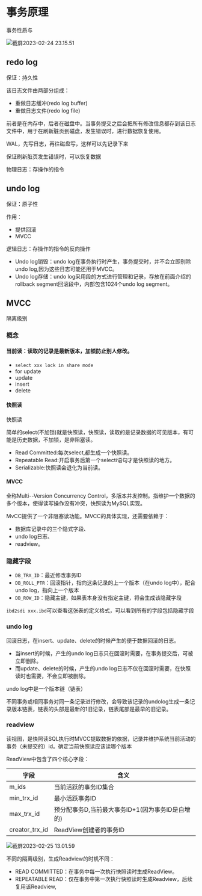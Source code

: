 # 事务原理

事务性质与

![截屏2023-02-24 23.15.51](https://xingqiu-tuchuang-1256524210.cos.ap-shanghai.myqcloud.com/3978/%E6%88%AA%E5%B1%8F2023-02-24%2023.15.51.png)



## redo log

保证：持久性

该日志文件由两部分组成：

- 重做日志缓冲(redo log buffer)
- 重做日志文件(redo log file)

前者是在内存中，后者在磁盘中。当事务提交之后会把所有修改信息都存到该日志文件中，用于在刷新脏页到磁盘，发生错误时，进行数据恢复使用。

WAL，先写日志，再往磁盘写，这样可以先记录下来

保证刷新脏页发生错误时，可以恢复数据



物理日志：存操作的指令



## undo log

保证：原子性

作用：

- 提供回滚
- MVCC



逻辑日志：存操作的指令的反向操作

- Undo log销毁：undo log在事务执行时产生，事务提交时，并不会立即别除undo log,因为这些日志可能还用于MVCC。
- Undo log存储：undo log采用段的方式进行管理和记录，存放在前面介绍的rollback segment回滚段中，内部包含1024个undo log segment。



## MVCC

隔离级别

### 概念

#### 当前读：读取的记录是最新版本，加锁防止别人修改。

- `select xxx lock in share mode`
- for update
- update
- insert
- delete

#### 快照读

快照读

简单的select(不加锁)就是快照读，快照读，读取的是记录数据的可见版本，有可能是历史数据，不加锁，是非阻塞读。

- Read Committed:每次select,都生成一个快照读。
- Repeatable Read:开启事务后第一个selecti语句才是快照读的地方。
- Serializable:快照读会退化为当前读。

#### MVCC

全称Multi--Version Concurrency Control，多版本并发控制。指维护一个数据的多个版本，使得读写操作没有冲突，快照读为MySQL实现。

MvCC提供了一个非阻塞读功能。MVCC的具体实现，还需要依赖于：

- 数据库记录中的三个隐式字段、
- undo log日志、
- readview。



### 隐藏字段

- `DB_TRX_ID`：最近修改事务ID
- `DB_ROLL_PTR`：回滚指针，指向这条记录的上一个版本（在undo log中），配合undo log，指向上一个版本
- `DB_ROW_ID`：隐藏主键，如果表本身没有指定主键，将会生成该隐藏字段

`ibd2sdi xxx.ibd`可以查看这张表的定义格式，可以看到所有的字段包括隐藏字段



### undo log

回滚日志，在insert、update、delete的时候产生的便于数据回滚的日志。

- 当insert的时候，产生的undo log日志只在回滚时需要，在事务提交后，可被立即删除。
- 而update、delete的时候，产生的undo log日志不仅在回滚时需要，在快照读时也需要，不会立即被删除。



undo log中是一个版本链（链表）

不同事务或相同事务对同一条记录进行修改，会导致该记录的undolog生成一条记录版本链表，链表的头部是最新的1旧记录，链表尾部是最早的旧记录。



### readview

读视图，是快照读SQL执行时MVCC提取数据的依据，记录并维护系统当前活动的事务（未提交的）id。确定当前快照读应该读哪个版本

ReadView中包含了四个核心字段：

| 字段           | 含义                                             |
| -------------- | ------------------------------------------------ |
| m_ids          | 当前活跃的事务ID集合                             |
| min_trx_id     | 最小活跃事务ID                                   |
| max_trx_id     | 预分配事务D,当前最大事务ID+1(因为事务ID是自增的) |
| creator_trx_id | ReadView创建者的事务ID                           |



![截屏2023-02-25 13.01.59](https://xingqiu-tuchuang-1256524210.cos.ap-shanghai.myqcloud.com/3978/%E6%88%AA%E5%B1%8F2023-02-25%2013.01.59.png)



不同的隔离级别，生成Readview的时机不同：

- READ COMMITTED：在事务中每一次执行快照读时生成ReadView。
- REPEATABLE READ：仅在事务中第一次执行快照读时生成Readview，后续复用该Readview,

